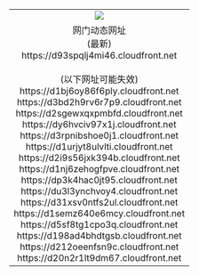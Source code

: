 ﻿<table>
  <tr></tr>
  <tr><td colspan=2 align=center><img src="https://d93spqlj4mi46.cloudfront.net/Up/oGate.jpg" /></td></tr>
  <tr><td colspan=2 align=center>网门动态网址<br/>(最新)
<br>https://d93spqlj4mi46.cloudfront.net
<br/><br/>(以下网址可能失效)
<br>https://d1bj6oy86f6ply.cloudfront.net
<br>https://d3bd2h9rv6r7p9.cloudfront.net
<br>https://d2sgewxqxpmbfd.cloudfront.net
<br>https://dy6hvciv97x1j.cloudfront.net
<br>https://d3rpnibshoe0j1.cloudfront.net
<br>https://d1urjyt8ulvlti.cloudfront.net
<br>https://d2i9s56jxk394b.cloudfront.net
<br>https://d1nj6zehogfpve.cloudfront.net
<br>https://dp3k4hac0jt95.cloudfront.net
<br>https://du3l3ynchvoy4.cloudfront.net
<br>https://d31xsv0ntfs2ul.cloudfront.net
<br>https://d1semz640e6mcy.cloudfront.net
<br>https://d5sf8tg1cpo3q.cloudfront.net
<br>https://d198ad4bhdtgsb.cloudfront.net
<br>https://d212oeenfsn9c.cloudfront.net
<br>https://d20n2r1lt9dm67.cloudfront.net
    </td>
  </tr>
</table>

